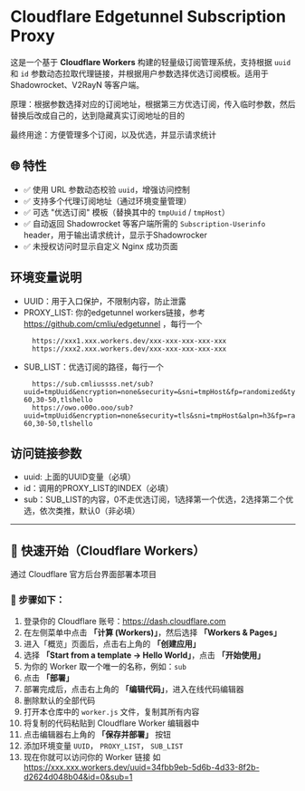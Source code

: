 # Cloudflare Edgetunnel Subscription Proxy

这是一个基于 **Cloudflare Workers** 构建的轻量级订阅管理系统，支持根据 `uuid` 和 `id` 参数动态拉取代理链接，并根据用户参数选择优选订阅模板。适用于 Shadowrocket、V2RayN 等客户端。

原理：根据参数选择对应的订阅地址，根据第三方优选订阅，传入临时参数，然后替换后改成自己的，达到隐藏真实订阅地址的目的

最终用途：方便管理多个订阅，以及优选，并显示请求统计

## 🌐 特性

- ✅ 使用 URL 参数动态校验 `uuid`，增强访问控制
- ✅ 支持多个代理订阅地址（通过环境变量管理）
- ✅ 可选 "优选订阅" 模板（替换其中的 `tmpUuid` / `tmpHost`）
- ✅ 自动返回 Shadowrocket 等客户端所需的 `Subscription-Userinfo` header，用于输出请求统计，显示于Shadowrocker
- ✅ 未授权访问时显示自定义 Nginx 成功页面

## 环境变量说明

- UUID：用于入口保护，不限制内容，防止泄露
- PROXY_LIST: 你的edgetunnel workers链接，参考 https://github.com/cmliu/edgetunnel ，每行一个
  ```
    https://xxx1.xxx.workers.dev/xxx-xxx-xxx-xxx-xxx
    https://xxx2.xxx.workers.dev/xxx-xxx-xxx-xxx-xxx
  ```
- SUB_LIST：优选订阅的路径，每行一个
  ```
    https://sub.cmliussss.net/sub?uuid=tmpUuid&encryption=none&security=&sni=tmpHost&fp=randomized&type=ws&host=tmpHost&path=%2F%3Fed%3D2560&allowInsecure=1&fragment=1,40-60,30-50,tlshello
    https://owo.o00o.ooo/sub?uuid=tmpUuid&encryption=none&security=tls&sni=tmpHost&alpn=h3&fp=random&type=ws&host=tmpHost&path=%2F%3Fed%3D2560&allowInsecure=1&fragment=1,40-60,30-50,tlshello
  ```

## 访问链接参数

- uuid: 上面的UUID变量（必填）
- id：调用的PROXY_LIST的INDEX（必填）
- sub：SUB_LIST的内容，0不走优选订阅，1选择第一个优选，2选择第二个优选，依次类推，默认0（非必填）

---

## 🚀 快速开始（Cloudflare Workers）

通过 Cloudflare 官方后台界面部署本项目

### 🧭 步骤如下：

1. 登录你的 Cloudflare 账号：https://dash.cloudflare.com  
2. 在左侧菜单中点击 **「计算 (Workers)」**，然后选择 **「Workers & Pages」**  
3. 进入「概览」页面后，点击右上角的 **「创建应用」**  
4. 选择 **「Start from a template → Hello World」**，点击 **「开始使用」**  
5. 为你的 Worker 取一个唯一的名称，例如：`sub`  
6. 点击 **「部署」**  
7. 部署完成后，点击右上角的 **「编辑代码」**，进入在线代码编辑器  
8. 删除默认的全部代码  
9. 打开本仓库中的 `worker.js` 文件，复制其所有内容  
10. 将复制的代码粘贴到 Cloudflare Worker 编辑器中  
11. 点击编辑器右上角的 **「保存并部署」** 按钮
12. 添加环境变量 `UUID`， `PROXY_LIST`， `SUB_LIST`
14. 现在你就可以访问你的 Worker 链接 如 https://xxx.xxx.workers.dev/uuid=34fbb9eb-5d6b-4d33-8f2b-d2624d048b04&id=0&sub=1
